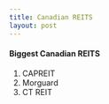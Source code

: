 ```yaml
---
title: Canadian REITS
layout: post
---
```




#### Biggest Canadian REITS

1. CAPREIT
2. Morguard
3. CT REIT
